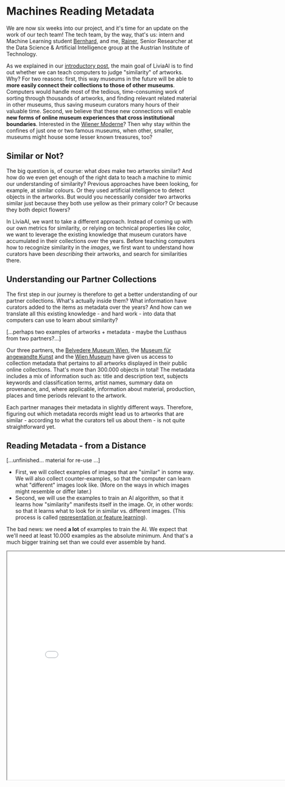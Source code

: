 # Machines Reading Metadata

We are now six weeks into our project, and it's time for an update on the work of our tech team! The tech team, by the way, that's us: intern and Machine Learning student [Bernhard](#), and me, [Rainer](#), Senior Researcher at the Data Science & Artificial Intelligence group at the Austrian Institute of Technology.

As we explained in our [introductory post](#), the main goal of LiviaAI is to find out whether we can teach computers to judge "similarity" of artworks. Why? 
For two reasons: first, this way museums in the future will be able to __more easily connect their collections to those of other museums__. Computers would handle most of the tedious, time-consuming work of sorting through thousands of artworks, and finding relevant related material in other museums, thus saving museum curators many hours of their valuable time. Second, we believe that these new connections will enable __new forms of online museum experiences that cross institutional boundaries__. Interested in the [Wiener Moderne](https://en.wikipedia.org/wiki/Wiener_Moderne)? Then why stay within the confines of just one or two famous museums, when other, smaller, museums might house some lesser known treasures, too?

## Similar or Not?

The big question is, of course: what _does_ make two artworks similar? And how do we even get enough of the right data to teach a machine to mimic our understanding of similarity? Previous approaches have been looking, for example, at similar colours. Or they used artificial intelligence to detect objects in the artworks. But would you necessarily consider two artworks similar just because they both use yellow as their primary color? Or because they both depict flowers?

In LiviaAI, we want to take a different approach. Instead of coming up with our own metrics for similarity, or relying on technical properties like color, we want to leverage the existing knowledge that museum curators have accumulated in their collections over the years. Before teaching computers how to recognize similarity in the _images_, we first want to understand how curators have been _describing_ their artworks, and search for similarities there. 

## Understanding our Partner Collections 

The first step in our journey is therefore to get a better understanding of our partner collections. What's actually inside them? What information have curators added to the items as metadata over the years? And how can we translate all this existing knowledge - and hard work - into data that computers can use to learn about similarity?

[...perhaps two examples of artworks + metadata - maybe the Lusthaus from two partners?...]

Our three partners, the [Belvedere Museum Wien](https://www.belvedere.at/), the [Museum für angewandte Kunst](https://www.mak.at) and the [Wien Museum](https://www.wienmuseum.at/) have given us access to collection metadata that pertains to all artworks displayed in their public online collections. That's more than 300.000 objects in total! The metadata includes a mix of information such as: title and description text, subjects keywords and classification terms, artist names, summary data on provenance, and, where applicable, information about material, production, places and time periods relevant to the artwork.

Each partner manages their metadata in slightly different ways. Therefore, figuring out which metadata records might lead us to artworks that are similar - according to what the curators tell us about them - is not quite straightforward yet.

## Reading Metadata - from a Distance









[...unfinished... material for re-use ...]


- First, we will collect examples of images that are "similar" in some way. We will also collect counter-examples, so that the
  computer can learn what "different" images look like. (More on the ways in which images might resemble or differ later.) 
- Second, we will use the examples to train an AI algorithm, so that it learns how "similarity" manifests itself in the image. Or, 
  in other words: so that it learns what to look for in similar vs. different images. (This process is called 
  [representation or feature learning](https://en.wikipedia.org/wiki/Feature_learning)).

The bad news: we need __a lot__ of examples to train the AI. We expect that we'll need at least 10.000 examples as the absolute minimum. And that's a much bigger training set than we could ever assemble by hand.

<iframe 
  src="/embeds/blog/2022-04/embeddings-example.html"
  style="width:800px; height:600px;">
</iframe>




